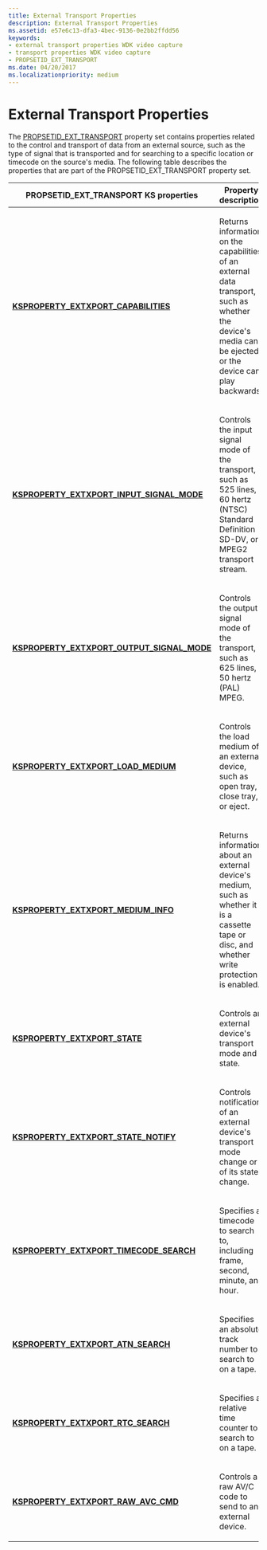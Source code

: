 ```yaml
---
title: External Transport Properties
description: External Transport Properties
ms.assetid: e57e6c13-dfa3-4bec-9136-0e2bb2ffdd56
keywords:
- external transport properties WDK video capture
- transport properties WDK video capture
- PROPSETID_EXT_TRANSPORT
ms.date: 04/20/2017
ms.localizationpriority: medium
---
```


# External Transport Properties


The [PROPSETID\_EXT\_TRANSPORT](https://docs.microsoft.com/windows-hardware/drivers/stream/propsetid-ext-transport) property set contains properties related to the control and transport of data from an external source, such as the type of signal that is transported and for searching to a specific location or timecode on the source's media. The following table describes the properties that are part of the PROPSETID\_EXT\_TRANSPORT property set.

<table>
<colgroup>
<col width="50%" />
<col width="50%" />
</colgroup>
<thead>
<tr class="header">
<th>PROPSETID_EXT_TRANSPORT KS properties</th>
<th>Property description</th>
</tr>
</thead>
<tbody>
<tr class="odd">
<td><p><a href="https://docs.microsoft.com/windows-hardware/drivers/stream/ksproperty-extxport-capabilities" data-raw-source="[&lt;strong&gt;KSPROPERTY_EXTXPORT_CAPABILITIES&lt;/strong&gt;](https://docs.microsoft.com/windows-hardware/drivers/stream/ksproperty-extxport-capabilities)"><strong>KSPROPERTY_EXTXPORT_CAPABILITIES</strong></a></p></td>
<td><p>Returns information on the capabilities of an external data transport, such as whether the device's media can be ejected, or the device can play backwards.</p></td>
</tr>
<tr class="even">
<td><p><a href="https://docs.microsoft.com/windows-hardware/drivers/stream/ksproperty-extxport-input-signal-mode" data-raw-source="[&lt;strong&gt;KSPROPERTY_EXTXPORT_INPUT_SIGNAL_MODE&lt;/strong&gt;](https://docs.microsoft.com/windows-hardware/drivers/stream/ksproperty-extxport-input-signal-mode)"><strong>KSPROPERTY_EXTXPORT_INPUT_SIGNAL_MODE</strong></a></p></td>
<td><p>Controls the input signal mode of the transport, such as 525 lines, 60 hertz (NTSC) Standard Definition SD-DV, or MPEG2 transport stream.</p></td>
</tr>
<tr class="odd">
<td><p><a href="https://docs.microsoft.com/windows-hardware/drivers/stream/ksproperty-extxport-output-signal-mode" data-raw-source="[&lt;strong&gt;KSPROPERTY_EXTXPORT_OUTPUT_SIGNAL_MODE&lt;/strong&gt;](https://docs.microsoft.com/windows-hardware/drivers/stream/ksproperty-extxport-output-signal-mode)"><strong>KSPROPERTY_EXTXPORT_OUTPUT_SIGNAL_MODE</strong></a></p></td>
<td><p>Controls the output signal mode of the transport, such as 625 lines, 50 hertz (PAL) MPEG.</p></td>
</tr>
<tr class="even">
<td><p><a href="https://docs.microsoft.com/windows-hardware/drivers/stream/ksproperty-extxport-load-medium" data-raw-source="[&lt;strong&gt;KSPROPERTY_EXTXPORT_LOAD_MEDIUM&lt;/strong&gt;](https://docs.microsoft.com/windows-hardware/drivers/stream/ksproperty-extxport-load-medium)"><strong>KSPROPERTY_EXTXPORT_LOAD_MEDIUM</strong></a></p></td>
<td><p>Controls the load medium of an external device, such as open tray, close tray, or eject.</p></td>
</tr>
<tr class="odd">
<td><p><a href="https://docs.microsoft.com/windows-hardware/drivers/stream/ksproperty-extxport-medium-info" data-raw-source="[&lt;strong&gt;KSPROPERTY_EXTXPORT_MEDIUM_INFO&lt;/strong&gt;](https://docs.microsoft.com/windows-hardware/drivers/stream/ksproperty-extxport-medium-info)"><strong>KSPROPERTY_EXTXPORT_MEDIUM_INFO</strong></a></p></td>
<td><p>Returns information about an external device's medium, such as whether it is a cassette tape or disc, and whether write protection is enabled.</p></td>
</tr>
<tr class="even">
<td><p><a href="https://docs.microsoft.com/windows-hardware/drivers/stream/ksproperty-extxport-state" data-raw-source="[&lt;strong&gt;KSPROPERTY_EXTXPORT_STATE&lt;/strong&gt;](https://docs.microsoft.com/windows-hardware/drivers/stream/ksproperty-extxport-state)"><strong>KSPROPERTY_EXTXPORT_STATE</strong></a></p></td>
<td><p>Controls an external device's transport mode and state.</p></td>
</tr>
<tr class="odd">
<td><p><a href="https://docs.microsoft.com/windows-hardware/drivers/stream/ksproperty-extxport-state-notify" data-raw-source="[&lt;strong&gt;KSPROPERTY_EXTXPORT_STATE_NOTIFY&lt;/strong&gt;](https://docs.microsoft.com/windows-hardware/drivers/stream/ksproperty-extxport-state-notify)"><strong>KSPROPERTY_EXTXPORT_STATE_NOTIFY</strong></a></p></td>
<td><p>Controls notification of an external device's transport mode change or of its state change.</p></td>
</tr>
<tr class="even">
<td><p><a href="https://docs.microsoft.com/windows-hardware/drivers/stream/ksproperty-extxport-timecode-search" data-raw-source="[&lt;strong&gt;KSPROPERTY_EXTXPORT_TIMECODE_SEARCH&lt;/strong&gt;](https://docs.microsoft.com/windows-hardware/drivers/stream/ksproperty-extxport-timecode-search)"><strong>KSPROPERTY_EXTXPORT_TIMECODE_SEARCH</strong></a></p></td>
<td><p>Specifies a timecode to search to, including frame, second, minute, and hour.</p></td>
</tr>
<tr class="odd">
<td><p><a href="https://docs.microsoft.com/windows-hardware/drivers/stream/ksproperty-extxport-atn-search" data-raw-source="[&lt;strong&gt;KSPROPERTY_EXTXPORT_ATN_SEARCH&lt;/strong&gt;](https://docs.microsoft.com/windows-hardware/drivers/stream/ksproperty-extxport-atn-search)"><strong>KSPROPERTY_EXTXPORT_ATN_SEARCH</strong></a></p></td>
<td><p>Specifies an absolute track number to search to on a tape.</p></td>
</tr>
<tr class="even">
<td><p><a href="https://docs.microsoft.com/windows-hardware/drivers/stream/ksproperty-extxport-rtc-search" data-raw-source="[&lt;strong&gt;KSPROPERTY_EXTXPORT_RTC_SEARCH&lt;/strong&gt;](https://docs.microsoft.com/windows-hardware/drivers/stream/ksproperty-extxport-rtc-search)"><strong>KSPROPERTY_EXTXPORT_RTC_SEARCH</strong></a></p></td>
<td><p>Specifies a relative time counter to search to on a tape.</p></td>
</tr>
<tr class="odd">
<td><p><a href="https://docs.microsoft.com/windows-hardware/drivers/stream/ksproperty-raw-avc-cmd" data-raw-source="[&lt;strong&gt;KSPROPERTY_EXTXPORT_RAW_AVC_CMD&lt;/strong&gt;](https://docs.microsoft.com/windows-hardware/drivers/stream/ksproperty-raw-avc-cmd)"><strong>KSPROPERTY_EXTXPORT_RAW_AVC_CMD</strong></a></p></td>
<td><p>Controls a raw AV/C code to send to an external device.</p></td>
</tr>
</tbody>
</table>

 

 

 




